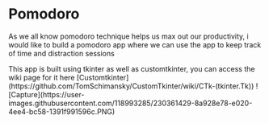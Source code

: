 # Pomodoro
<p>As we all know pomodoro technique helps us max out our productivity, i would like to build a pomodoro app where we can use the app to keep track of time and distraction sessions</p>
This app is built using tkinter as well as customtkinter, you can access the wiki page for it here 
[Customtkinter](https://github.com/TomSchimansky/CustomTkinter/wiki/CTk-(tkinter.Tk))
![Capture](https://user-images.githubusercontent.com/118993285/230361429-8a928e78-e020-4ee4-bc58-1391f991596c.PNG)
